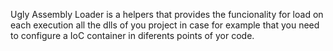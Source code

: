 Ugly Assembly Loader is a helpers that provides the funcionality for load on each execution all the dlls of you project in case for example that you need to configure a IoC container in diferents points of yor code.
